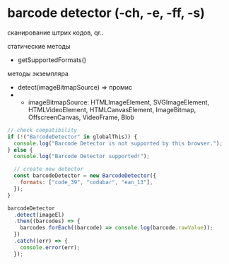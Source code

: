 # barcode detector (-ch, -e, -ff, -s)

сканирование штрих кодов, qr..

статические методы

- getSupportedFormats()

методы экземпляра

- detect(imageBitmapSource) ⇒ промис
- - imageBitmapSource: HTMLImageElement, SVGImageElement, HTMLVideoElement, HTMLCanvasElement, ImageBitmap, OffscreenCanvas, VideoFrame, Blob

```js
// check compatibility
if (!("BarcodeDetector" in globalThis)) {
  console.log("Barcode Detector is not supported by this browser.");
} else {
  console.log("Barcode Detector supported!");

  // create new detector
  const barcodeDetector = new BarcodeDetector({
    formats: ["code_39", "codabar", "ean_13"],
  });
}

barcodeDetector
  .detect(imageEl)
  .then((barcodes) => {
    barcodes.forEach((barcode) => console.log(barcode.rawValue));
  })
  .catch((err) => {
    console.error(err);
  });
```
